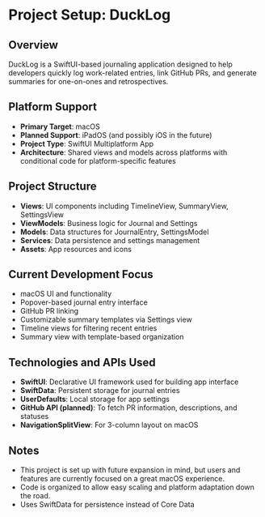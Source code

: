# Project Setup: DuckLog

## Overview

DuckLog is a SwiftUI-based journaling application designed to help developers quickly log work-related entries, link GitHub PRs, and generate summaries for one-on-ones and retrospectives.

## Platform Support

- **Primary Target**: macOS
- **Planned Support**: iPadOS (and possibly iOS in the future)
- **Project Type**: SwiftUI Multiplatform App
- **Architecture**: Shared views and models across platforms with conditional code for platform-specific features

## Project Structure

- **Views**: UI components including TimelineView, SummaryView, SettingsView
- **ViewModels**: Business logic for Journal and Settings
- **Models**: Data structures for JournalEntry, SettingsModel
- **Services**: Data persistence and settings management
- **Assets**: App resources and icons

## Current Development Focus

- macOS UI and functionality
- Popover-based journal entry interface
- GitHub PR linking
- Customizable summary templates via Settings view
- Timeline views for filtering recent entries
- Summary view with template-based organization

## Technologies and APIs Used

- **SwiftUI**: Declarative UI framework used for building app interface
- **SwiftData**: Persistent storage for journal entries
- **UserDefaults**: Local storage for app settings
- **GitHub API (planned)**: To fetch PR information, descriptions, and statuses
- **NavigationSplitView**: For 3-column layout on macOS

## Notes

- This project is set up with future expansion in mind, but users and features are currently focused on a great macOS experience.
- Code is organized to allow easy scaling and platform adaptation down the road.
- Uses SwiftData for persistence instead of Core Data